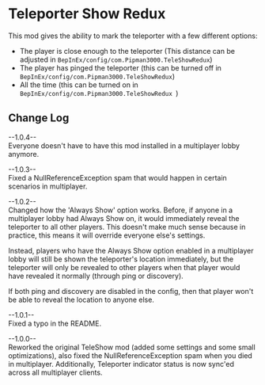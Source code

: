 # Teleporter Show Redux

This mod gives the ability to mark the teleporter with a few different options:

* The player is close enough to the teleporter (This distance can be adjusted in `BepInEx/config/com.Pipman3000.TeleShowRedux`)
* The player has pinged the teleporter (this can be turned off in `BepInEx/config/com.Pipman3000.TeleShowRedux`)
* All the time (this can be turned on in `BepInEx/config/com.Pipman3000.TeleShowRedux `)

## Change Log

--1.0.4--  
Everyone doesn't have to have this mod installed in a multiplayer lobby anymore.

--1.0.3--  
Fixed a NullReferenceException spam that would happen in certain scenarios in multiplayer.

--1.0.2--  
Changed how the 'Always Show' option works.  Before, if anyone in a multiplayer lobby had Always Show on, it would immediately reveal the teleporter to all other players.  This doesn't make much sense because in practice, this means it will override everyone else's settings.

Instead, players who have the Always Show option enabled in a multiplayer lobby will still be shown the teleporter's location immediately, but the teleporter will only be revealed to other players when that player would have revealed it normally (through ping or discovery).

If both ping and discovery are disabled in the config, then that player won't be able to reveal the location to anyone else.

--1.0.1--  
Fixed a typo in the README.

--1.0.0--  
Reworked the original TeleShow mod (added some settings and some small optimizations), also fixed the NullReferenceException spam when you died in multiplayer.  Additionally, Teleporter indicator status is now sync'ed across all multiplayer clients.